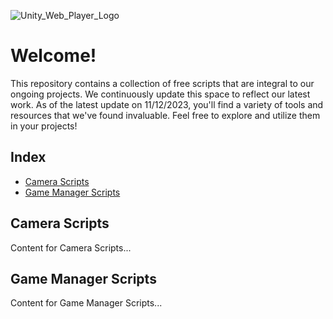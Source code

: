 ![Unity_Web_Player_Logo](https://github.com/DOUBLETAKEStudios/Unity3D/assets/35296846/b492e3cb-cad3-4dc0-a46a-8fa1c8585348)

# Welcome!
This repository contains a collection of free scripts that are integral to our ongoing projects. We continuously update this space to reflect our latest work. As of the latest update on 11/12/2023, you'll find a variety of tools and resources that we've found invaluable. Feel free to explore and utilize them in your projects!

## Index
- [Camera Scripts](#camera-scripts)
- [Game Manager Scripts](#game-manager-scripts)

## Camera Scripts
Content for Camera Scripts...

## Game Manager Scripts
Content for Game Manager Scripts...


